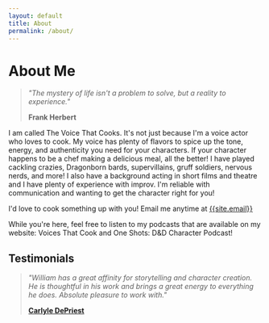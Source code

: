 ```yaml
---
layout: default
title: About
permalink: /about/
---
```


# About Me

> _"The mystery of life isn't a problem to solve, but a reality to experience."_
>
> **Frank Herbert**

I am called The Voice That Cooks. It's not just because I'm a voice actor who loves to cook. My voice has plenty of flavors to spice up the tone, energy, and authenticity you need for your characters. If your character happens to be a chef making a delicious meal, all the better! I have played cackling crazies, Dragonborn bards, supervillains, gruff soldiers, nervous nerds, and more! I also have a background acting in short films and theatre and I have plenty of experience with improv. I'm reliable with communication and wanting to get the character right for you! 

I'd love to cook something up with you! Email me anytime at [{{site.email}}](mailto:{{site.email}})

While you're here, feel free to listen to my podcasts that are available on my website: Voices That Cook and One Shots: D&D Character Podcast! 

## Testimonials

> _"William has a great affinity for storytelling and character creation. He is thoughtful in his work and brings a great energy to everything he does. Absolute pleasure to work with."_
> 
> **[Carlyle DePriest](https://www.carlyledepriest.com/)**
